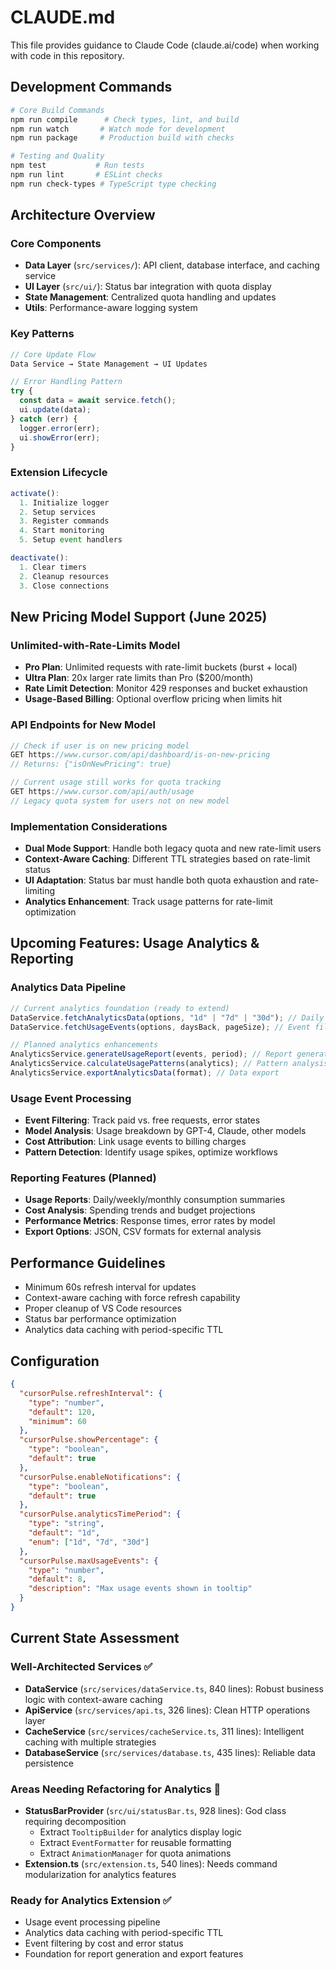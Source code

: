 # CLAUDE.md

This file provides guidance to Claude Code (claude.ai/code) when working with code in this
repository.

## Development Commands

```bash
# Core Build Commands
npm run compile      # Check types, lint, and build
npm run watch       # Watch mode for development
npm run package     # Production build with checks

# Testing and Quality
npm test           # Run tests
npm run lint       # ESLint checks
npm run check-types # TypeScript type checking
```

## Architecture Overview

### Core Components

- **Data Layer** (`src/services/`): API client, database interface, and caching service
- **UI Layer** (`src/ui/`): Status bar integration with quota display
- **State Management**: Centralized quota handling and updates
- **Utils**: Performance-aware logging system

### Key Patterns

```typescript
// Core Update Flow
Data Service → State Management → UI Updates

// Error Handling Pattern
try {
  const data = await service.fetch();
  ui.update(data);
} catch (err) {
  logger.error(err);
  ui.showError(err);
}
```

### Extension Lifecycle

```typescript
activate():
  1. Initialize logger
  2. Setup services
  3. Register commands
  4. Start monitoring
  5. Setup event handlers

deactivate():
  1. Clear timers
  2. Cleanup resources
  3. Close connections
```

## New Pricing Model Support (June 2025)

### Unlimited-with-Rate-Limits Model

- **Pro Plan**: Unlimited requests with rate-limit buckets (burst + local)
- **Ultra Plan**: 20x larger rate limits than Pro ($200/month)
- **Rate Limit Detection**: Monitor 429 responses and bucket exhaustion
- **Usage-Based Billing**: Optional overflow pricing when limits hit

### API Endpoints for New Model

```typescript
// Check if user is on new pricing model
GET https://www.cursor.com/api/dashboard/is-on-new-pricing
// Returns: {"isOnNewPricing": true}

// Current usage still works for quota tracking
GET https://www.cursor.com/api/auth/usage
// Legacy quota system for users not on new model
```

### Implementation Considerations

- **Dual Mode Support**: Handle both legacy quota and new rate-limit users
- **Context-Aware Caching**: Different TTL strategies based on rate-limit status
- **UI Adaptation**: Status bar must handle both quota exhaustion and rate-limiting
- **Analytics Enhancement**: Track usage patterns for rate-limit optimization

## Upcoming Features: Usage Analytics & Reporting

### Analytics Data Pipeline

```typescript
// Current analytics foundation (ready to extend)
DataService.fetchAnalyticsData(options, "1d" | "7d" | "30d"); // Daily metrics
DataService.fetchUsageEvents(options, daysBack, pageSize); // Event filtering

// Planned analytics enhancements
AnalyticsService.generateUsageReport(events, period); // Report generation
AnalyticsService.calculateUsagePatterns(analytics); // Pattern analysis
AnalyticsService.exportAnalyticsData(format); // Data export
```

### Usage Event Processing

- **Event Filtering**: Track paid vs. free requests, error states
- **Model Analysis**: Usage breakdown by GPT-4, Claude, other models
- **Cost Attribution**: Link usage events to billing charges
- **Pattern Detection**: Identify usage spikes, optimize workflows

### Reporting Features (Planned)

- **Usage Reports**: Daily/weekly/monthly consumption summaries
- **Cost Analysis**: Spending trends and budget projections
- **Performance Metrics**: Response times, error rates by model
- **Export Options**: JSON, CSV formats for external analysis

## Performance Guidelines

- Minimum 60s refresh interval for updates
- Context-aware caching with force refresh capability
- Proper cleanup of VS Code resources
- Status bar performance optimization
- Analytics data caching with period-specific TTL

## Configuration

```json
{
  "cursorPulse.refreshInterval": {
    "type": "number",
    "default": 120,
    "minimum": 60
  },
  "cursorPulse.showPercentage": {
    "type": "boolean",
    "default": true
  },
  "cursorPulse.enableNotifications": {
    "type": "boolean",
    "default": true
  },
  "cursorPulse.analyticsTimePeriod": {
    "type": "string",
    "default": "1d",
    "enum": ["1d", "7d", "30d"]
  },
  "cursorPulse.maxUsageEvents": {
    "type": "number",
    "default": 8,
    "description": "Max usage events shown in tooltip"
  }
}
```

## Current State Assessment

### Well-Architected Services ✅

- **DataService** (`src/services/dataService.ts`, 840 lines): Robust business logic with
  context-aware caching
- **ApiService** (`src/services/api.ts`, 326 lines): Clean HTTP operations layer
- **CacheService** (`src/services/cacheService.ts`, 311 lines): Intelligent caching with multiple
  strategies
- **DatabaseService** (`src/services/database.ts`, 435 lines): Reliable data persistence

### Areas Needing Refactoring for Analytics 🔄

- **StatusBarProvider** (`src/ui/statusBar.ts`, 928 lines): God class requiring decomposition
  - Extract `TooltipBuilder` for analytics display logic
  - Extract `EventFormatter` for reusable formatting
  - Extract `AnimationManager` for quota animations
- **Extension.ts** (`src/extension.ts`, 540 lines): Needs command modularization for analytics
  features

### Ready for Analytics Extension ✅

- Usage event processing pipeline
- Analytics data caching with period-specific TTL
- Event filtering by cost and error status
- Foundation for report generation and export features
